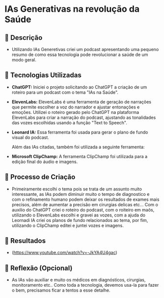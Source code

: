 # IAs Generativas na revolução da Saúde

## 📒 Descrição

- Utilizando IAs Generetivas criei um podcast apresentando uma pequeno resumo 
  de como essa tecnologia pode revolucionar a saúde de um modo geral. 

## 🤖 Tecnologias Utilizadas

- **ChatGPT:**
  Iniciei o projeto solicitando ao ChatGPT a criação de um roteiro para um podcast com o tema "IAs na Saúde".

- **ElevenLabs:**
  ElevenLabs é uma ferramenta de geração de narrações que permite escolher a voz do narrador e ajustar entonações e emoções. Utilizei o roteiro gerado pelo ChatGPT na plataforma ElevenLabs para criar a narração do podcast, ajustando as tonalidades das vozes escolhidas usando a função "Text to Speech".

- **Leonard IA:**
  Essa ferramenta foi usada para gerar o plano de fundo visual do podcast.

  Além das IAs citadas, também foi utilizada a seguinte ferramenta:

- **Microsoft ClipChamp:**
  A ferramenta ClipChamp foi utilizada para a edição final do áudio e imagens.


## 🧐 Processo de Criação

- Primeiramente escolhi o tema pois se trata de um assunto muito interessante, as IAs podem diminuir muito o tempo de diagnostico e com 
  o refinamento humano podem deixar os resultados de exames mais precisos, além de aumentar a precisão em cirurgias delicas etc...
  Com o auxilio do ChatGPT criei o roteiro do podcast, com o roiteiro em maõs, utilizando o ElevenLabs escolhi e gravei as vozes, com a ajuda do 
  Leornadi IA criei os planos de fundo relacionados ao tema, por fim, utilizando o ClipChamp editei e juntei vozes e imagens. 

## 🚀 Resultados

- (https://www.youtube.com/watch?v=-JkYA4U4gac)

## 💭 Reflexão (Opcional)

- As IAs vão auxiliar e muito os médicos em diagnósticos, cirurgias, monitoramento etc..
  Como toda a tecnologia, devemos usa-la para fazer o bem, precisamos ficar a tentos a esse detalhe. 
